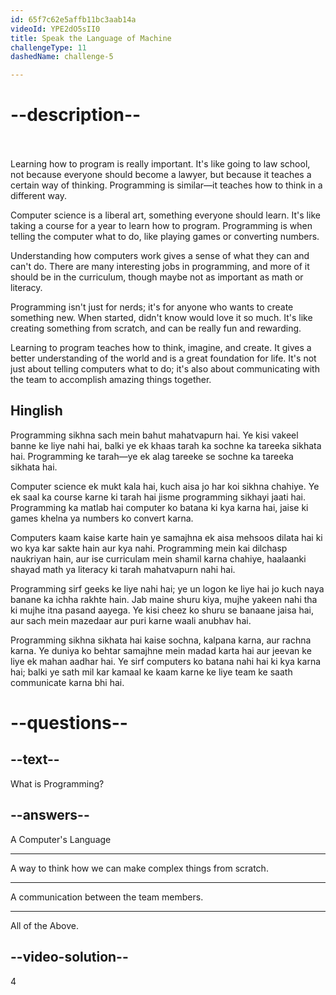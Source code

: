 ```yaml
---
id: 65f7c62e5affb11bc3aab14a
videoId: YPE2dO5sII0
title: Speak the Language of Machine
challengeType: 11
dashedName: challenge-5

---
```


# --description--
<br>
<br>
Learning how to program is really important. It's like going to law school, not because everyone should become a lawyer, but because it teaches a certain way of thinking. Programming is similar—it teaches how to think in a different way.

Computer science is a liberal art, something everyone should learn. It's like taking a course for a year to learn how to program. Programming is when telling the computer what to do, like playing games or converting numbers.

Understanding how computers work gives a sense of what they can and can't do. There are many interesting jobs in programming, and more of it should be in the curriculum, though maybe not as important as math or literacy.

Programming isn't just for nerds; it's for anyone who wants to create something new. When started, didn't know would love it so much. It's like creating something from scratch, and can be really fun and rewarding.

Learning to program teaches how to think, imagine, and create. It gives a better understanding of the world and is a great foundation for life. It's not just about telling computers what to do; it's also about communicating with the team to accomplish amazing things together.

<h2>Hinglish</h2>

Programming sikhna sach mein bahut mahatvapurn hai. Ye kisi vakeel banne ke liye nahi hai, balki ye ek khaas tarah ka sochne ka tareeka sikhata hai. Programming ke tarah—ye ek alag tareeke se sochne ka tareeka sikhata hai.

Computer science ek mukt kala hai, kuch aisa jo har koi sikhna chahiye. Ye ek saal ka course karne ki tarah hai jisme programming sikhayi jaati hai. Programming ka matlab hai computer ko batana ki kya karna hai, jaise ki games khelna ya numbers ko convert karna.

Computers kaam kaise karte hain ye samajhna ek aisa mehsoos dilata hai ki wo kya kar sakte hain aur kya nahi. Programming mein kai dilchasp naukriyan hain, aur ise curriculam mein shamil karna chahiye, haalaanki shayad math ya literacy ki tarah mahatvapurn nahi hai.

Programming sirf geeks ke liye nahi hai; ye un logon ke liye hai jo kuch naya banane ka ichha rakhte hain. Jab maine shuru kiya, mujhe yakeen nahi tha ki mujhe itna pasand aayega. Ye kisi cheez ko shuru se banaane jaisa hai, aur sach mein mazedaar aur puri karne waali anubhav hai.

Programming sikhna sikhata hai kaise sochna, kalpana karna, aur rachna karna. Ye duniya ko behtar samajhne mein madad karta hai aur jeevan ke liye ek mahan aadhar hai. Ye sirf computers ko batana nahi hai ki kya karna hai; balki ye sath mil kar kamaal ke kaam karne ke liye team ke saath communicate karna bhi hai.

# --questions--

## --text--

What is Programming?

## --answers--

A Computer's Language

---

A way to think how we can make complex things from scratch.

---

A communication between the team members.

---

All of the Above.

## --video-solution--

4
